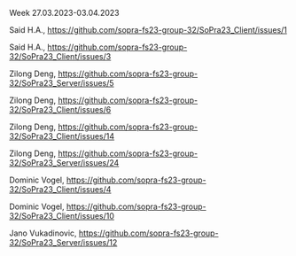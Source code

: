Week 27.03.2023-03.04.2023

Said H.A., https://github.com/sopra-fs23-group-32/SoPra23_Client/issues/1

Said H.A., https://github.com/sopra-fs23-group-32/SoPra23_Client/issues/3

Zilong Deng, https://github.com/sopra-fs23-group-32/SoPra23_Server/issues/5

Zilong Deng, https://github.com/sopra-fs23-group-32/SoPra23_Client/issues/6

Zilong Deng, https://github.com/sopra-fs23-group-32/SoPra23_Client/issues/14

Zilong Deng, https://github.com/sopra-fs23-group-32/SoPra23_Server/issues/24

Dominic Vogel, https://github.com/sopra-fs23-group-32/SoPra23_Client/issues/4

Dominic Vogel, https://github.com/sopra-fs23-group-32/SoPra23_Client/issues/10

Jano Vukadinovic, https://github.com/sopra-fs23-group-32/SoPra23_Server/issues/12
